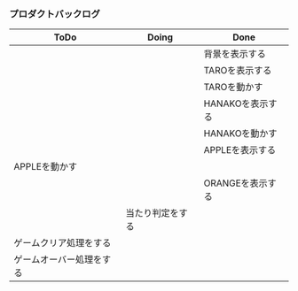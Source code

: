 ### プロダクトバックログ
|ToDo|Doing|Done|
|--|--|--|
|||背景を表示する|
|||TAROを表示する|
|||TAROを動かす|
|||HANAKOを表示する|
|||HANAKOを動かす|
|||APPLEを表示する|
|APPLEを動かす|||
|||ORANGEを表示する|
||当たり判定をする||
|ゲームクリア処理をする|||
|ゲームオーバー処理をする|||